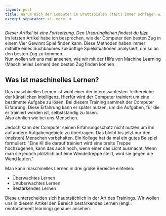 ```yaml
---
layout: post
title: Warum dich der Computer in Brettspielen (fast) immer schlagen wird (Machine Learning)
excerpt_separator: <!--more-->
---
```

*Dieser Artikel ist eine Fortsetzung. Den Ursprünglichen findest du [hier](../boardGames/).*\
Im letzten Artikel habe ich besprochen, wie der Computer den besten Zug in einem Vier Gewinnt Spiel finden kann.
Diese Methoden haben immer mithilfe eines Suchbaumes zukünftige Spielsituationen analysiert, um so an den besten Zug zu kommen.\
Nun wollen wir uns mal ansehen, wie wir mit der Hilfe von Machine Learning (Maschinelles Lernen) den besten Zug finden können.
<!--more-->

## Was ist maschinelles Lernen?
Das maschinelles Lernen ist wohl einer der interessantesten Teilbereiche der künstlichen Intelligenz.
Hierfür wird der Computer trainiert um eine bestimmte Aufgabe zu lösen. Bei diesem Training sammelt der Computer Erfahrung.
Diese Erfahrung kann er später nutzen, um die Aufgaben, für die er trainiert worden ist, selbstständig zu lösen.\
Also ähnlich wie bei uns Menschen.

Jedoch kann der Computer seinen Erfahrungsschatz nicht nutzen um ihn auf andere Aufgabengebiete zu übertragen.
Das bleibt bis jetzt nur den (meisten) Menschen vorbehalten. Ein Kollege hat da mal ein gutes Beispiel formuliert:
"Eine KI die darauf trainiert wird eine breite Treppe hochzugehen, kann das auch noch, wenn einer das Licht ausmacht.
Wenn man sie jedoch plötzlich auf eine Wendeltreppe stellt, wird sie gegen die Wand laufen."

Man kann maschinelles Lernen in drei große Bereiche einteilen: 
* Überwachtes Lernen
* Unüberwachtes Lernen
* Bestärkendes Lernen

Diese unterscheiden sich hauptsächlich in der Art des Trainings.
Wir wollen uns in diesem Artikel den Bereich bestärkendes Lernen (engl.: reinforcement learning) genauer ansehen.

